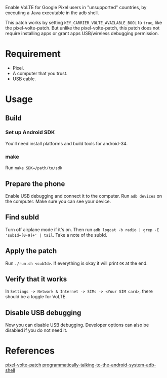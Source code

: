 Enable VoLTE for Google Pixel users in "unsupported" countries, by executing a Java executable in the adb shell.

This patch works by setting `KEY_CARRIER_VOLTE_AVAILABLE_BOOL` to `true`, like the pixel-volte-patch. But unlike the pixel-volte-patch, this patch does not require installing apps or grant apps USB/wireless debugging permission.

# Requirement
- Pixel.
- A computer that you trust.
- USB cable.

# Usage
## Build
### Set up Android SDK
You'll need install platforms and build tools for android-34.

### make
Run `make SDK=/path/to/sdk`

## Prepare the phone
Enable USB debugging and connect it to the computer. Run `adb devices` on the computer. Make sure you can see your device.

## Find subId
Turn off airplane mode if it's on. Then run `adb logcat -b radio | grep -E 'subId=[0-9]+' | tail`. Take a note of the subId.

## Apply the patch
Run `./run.sh <subId>`. If everything is okay it will print `OK` at the end.

## Verify that it works
In `Settings -> Network & Internet -> SIMs -> <Your SIM card>`, there should be a toggle for VoLTE.

## Disable USB debugging
Now you can disable USB debugging. Developer options can also be disabled if you do not need it.

# References
[pixel-volte-patch](https://github.com/kyujin-cho/pixel-volte-patch/blob/main/README.en.md)
[programmatically-talking-to-the-android-system-adb-shell](https://raccoon.onyxbits.de/blog/programmatically-talking-to-the-android-system-adb-shell/)
